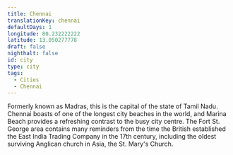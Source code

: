 ```yaml
---
title: Chennai
translationKey: chennai
defaultDays: 1
longitude: 80.232222222
latitude: 13.050277778
draft: false
nighthalt: false
id: city
type: city
tags:
  - Cities
  - Chennai
---
```

Formerly known as Madras, this is the capital of the state of Tamil Nadu. Chennai boasts of one of the longest city beaches in the world, and Marina Beach provides a refreshing contrast to the busy city centre. The Fort St. George area contains many reminders from the time the British established the East India Trading Company in the 17th century, including the oldest surviving Anglican church in Asia, the St. Mary's Church.